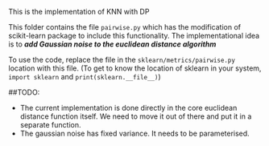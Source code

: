 This is the implementation of KNN with DP

This folder contains the file `pairwise.py` which has the modification of scikit-learn package to include this functionality. The implementational idea is to **_add Gaussian noise to the euclidean distance algorithm_**

To use the code, replace the file in the `sklearn/metrics/pairwise.py` location with this file. (To get to know the location of sklearn in your system, `import sklearn` and `print(sklearn.__file__)`)

##TODO:
- The current implementation is done directly in the core euclidean distance function itself. We need to move it out of there and put it in a separate function.
-  The gaussian noise has fixed variance. It needs to be parameterised.
